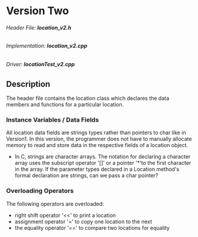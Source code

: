 # Version Two

###### Header File: __location_v2.h__
###### Implementation: __location_v2.cpp__
###### Driver: __locationTest_v2.cpp__

## Description
The header file contains the location class which declares the data members and functions for a particular location.

### Instance Variables / Data Fields
All location data fields are strings types rather than pointers to char like in Version1. In this version, the programmer does not have to manually allocate memory to read and store data in the respective fields of a location object.
 - In C, strings are character arrays. The notation for declaring a character array uses the subscript operator '[]' or a pointer '*'to the first character in the array. If the parameter types declared in a Location method's formal declaration are strings, can we pass a char pointer? 
 

### Overloading Operators
The following operators are overloaded:
  - right shift operator '<<' to print a location 
  - assignment operator '=' to copy one location to the next
  - the equality operator '==' to compare two locations for equality




